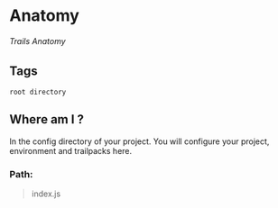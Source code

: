 # Anatomy
###### Trails Anatomy

## Tags
```root directory```

## Where am I ?

In the config directory of your project. You will configure your project, environment and trailpacks here.

### Path:

> index.js
